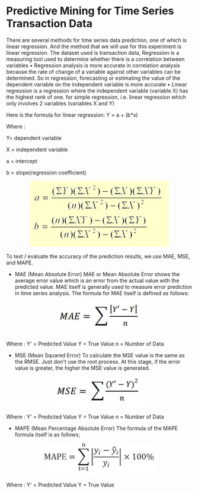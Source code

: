 # Predictive Mining for Time Series Transaction Data
There are several methods for time series data prediction, one of which is linear regression. And the method that we will use for this experiment is linear regression. The dataset used is transaction data,
Regression is a measuring tool used to determine whether
there is a correlation between variables
• Regression analysis is more accurate in correlation analysis
because the rate of change of a variable against other
variables can be determined. So in regression, forecasting or
estimating the value of the dependent variable on the
independent variable is more accurate
• Linear regression is a regression where the independent
variable (variable X) has the highest rank of one. for simple
regression, i.e. linear regression which only involves 2
variables (variables X and Y)

Here is the formula for linear regression:
Y = a + (b*x)

Where :

Y= dependent variable

X = independent variable

a = intercept

b = slope(regression coefficient)

<p align="center">
  <img src="a,b.JPG" />
</p>

To test / evaluate the accuracy of the prediction results, we use MAE, MSE, and MAPE.
- MAE (Mean Absolute Error)
MAE or Mean Absolute Error shows the average error value which is an error from the actual value with the predicted value. MAE itself is generally used to measure error prediction in time series analysis. The formula for MAE itself is defined as follows:
<p align="center">
  <img src="MAE.JPG" />
</p>
Where :
Y' = Predicted Value
Y = True Value
n = Number of Data

- MSE (Mean Squared Error)
To calculate the MSE value is the same as the RMSE. Just don't use the root process. At this stage, if the error value is greater, the higher the MSE value is generated.
<p align="center">
  <img src="MSE.JPG" />
</p>
Where :
Y' = Predicted Value
Y = True Value
n = Number of Data

- MAPE (Mean Percentage Absolute Error)
The formula of the MAPE formula itself is as follows;
<p align="center">
  <img src="MAPE.JPG" />
</p>
Where :
Y' = Predicted Value
Y = True Value
